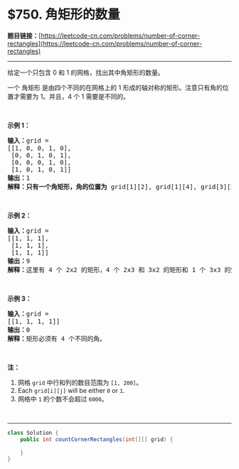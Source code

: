 # $750. 角矩形的数量

**题目链接：**[https://leetcode-cn.com/problems/number-of-corner-rectangles](https://leetcode-cn.com/problems/number-of-corner-rectangles)

---

<div class="content__1Y2H">
 <div class="notranslate">
  <p>给定一个只包含 0 和 1 的网格，找出其中角矩形的数量。</p> 
  <p>一个 角矩形 是由四个不同的在网格上的 1 形成的轴对称的矩形。注意只有角的位置才需要为 1。并且，4 个 1 需要是不同的。</p> 
  <p>&nbsp;</p> 
  <p><strong>示例 1：</strong></p> 
  <pre class="language-text"><strong>输入：</strong>grid = 
[[1, 0, 0, 1, 0],
 [0, 0, 1, 0, 1],
 [0, 0, 0, 1, 0],
 [1, 0, 1, 0, 1]]
<strong>输出：</strong>1
<strong>解释：只有一个角矩形，角的位置为</strong> grid[1][2], grid[1][4], grid[3][2], grid[3][4]。
</pre> 
  <p>&nbsp;</p> 
  <p><strong>示例 2：</strong></p> 
  <pre class="language-text"><strong>输入：</strong>grid = 
[[1, 1, 1],
 [1, 1, 1],
 [1, 1, 1]]
<strong>输出：</strong>9
<strong>解释：</strong>这里有 4 个 2x2 的矩形，4 个 2x3 和 3x2 的矩形和 1 个 3x3&nbsp;的矩形。
</pre> 
  <p>&nbsp;</p> 
  <p><strong>示例 3：</strong></p> 
  <pre class="language-text"><strong>输入：</strong>grid = 
[[1, 1, 1, 1]]
<strong>输出：</strong>0
<strong>解释：</strong>矩形必须有 4 个不同的角。
</pre> 
  <p>&nbsp;</p> 
  <p><strong>注：</strong></p> 
  <ol> 
   <li>网格 <code>grid</code> 中行和列的数目范围为&nbsp;<code>[1, 200]</code>。</li> 
   <li>Each <code>grid[i][j]</code> will be either <code>0</code> or <code>1</code>.</li> 
   <li>网格中&nbsp;<code>1</code>&nbsp;的个数不会超过&nbsp;<code>6000</code>。</li> 
  </ol> 
  <p>&nbsp;</p> 
 </div>
</div>

---

```java
class Solution {
    public int countCornerRectangles(int[][] grid) {
        
    }
}
```